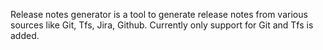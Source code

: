 Release notes generator is a tool to generate release notes from various sources like Git, Tfs, Jira, Github.
Currently only support for Git and Tfs is added.
